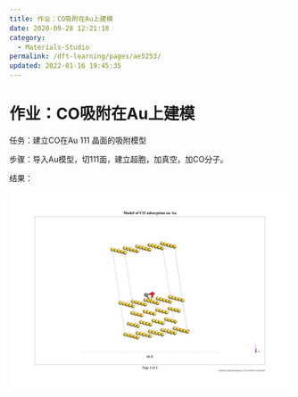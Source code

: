 ```yaml
---
title: 作业：CO吸附在Au上建模
date: 2020-09-28 12:21:10
category: 
  - Materials-Studio
permalink: /dft-learning/pages/ae5253/
updated: 2022-01-16 19:45:35
---
```


# 作业：CO吸附在Au上建模

任务：建立CO在Au 111 晶面的吸附模型

步骤：导入Au模型，切111面，建立超胞，加真空，加CO分子。

结果：

![Model of CO adsorption on Au](../../assets/1803b7aaa8128220637a21bacfcad01a.png)
